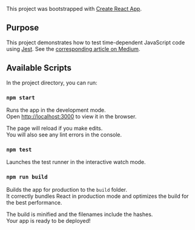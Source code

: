 This project was bootstrapped with [Create React App](https://github.com/facebook/create-react-app).

## Purpose

This project demonstrates how to test time-dependent JavaScript code using [Jest](https://jestjs.io/en). See the [corresponding article on Medium](https://medium.com/metro-product-technology).

## Available Scripts

In the project directory, you can run:

### `npm start`

Runs the app in the development mode.<br>
Open [http://localhost:3000](http://localhost:3000) to view it in the browser.

The page will reload if you make edits.<br>
You will also see any lint errors in the console.

### `npm test`

Launches the test runner in the interactive watch mode.

### `npm run build`

Builds the app for production to the `build` folder.<br>
It correctly bundles React in production mode and optimizes the build for the best performance.

The build is minified and the filenames include the hashes.<br>
Your app is ready to be deployed!
